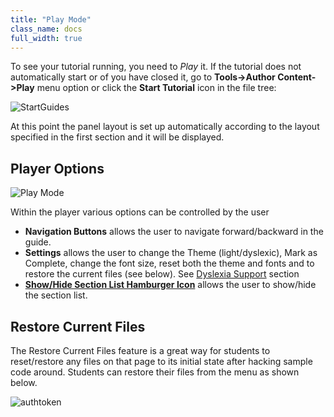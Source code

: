 ```yaml
---
title: "Play Mode"
class_name: docs
full_width: true
---
```


To see your tutorial running, you need to *Play* it. If the tutorial does not automatically start or of you have closed it, go to **Tools->Author Content->Play** menu option or click the **Start Tutorial** icon in the file tree:

<img alt="StartGuides" src="/img/docs/guides/startguides.png" class="simple"/>

At this point the panel layout is set up automatically according to the layout specified in the first section and it will be displayed.


## Player Options
<img alt="Play Mode" src="/img/docs/guides/playmode.png" class="simple"/>


Within the player various options can be controlled by the user


- **Navigation Buttons** allows the user to navigate forward/backward in the guide.
- **Settings** allows the user to change the Theme (light/dyslexic), Mark as Complete, change the font size, reset both the theme and fonts and to restore the current files (see below). See [Dyslexia Support](/docs/dashboard/student/dyslexia/) section
- **[Show/Hide Section List Hamburger Icon](/docs/content/authoring/collapse/)** allows the user to show/hide the section list.

<a name="restore"></a>

## Restore Current Files
The Restore Current Files feature is a great way for students to reset/restore any files on that page to its initial state after hacking sample code around. Students can restore their files from the menu as shown below.

<img alt="authtoken" src="/img/docs/guides/reset.png" class="simple"/>




